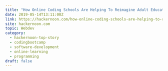 ```yaml
---
title: "How Online Coding Schools Are Helping To Reimagine Adult Education In Tech"
date: 2019-05-14T13:11:00Z
link: https://hackernoon.com/how-online-coding-schools-are-helping-to-reimagine-adult-education-in-tech-dbff12fd521a?source=rss----3a8144eabfe3---4&utm_medium=RSS&utm_source=hune
site: hackernoon.com
topic: Webdev
category:
  - hackernoon-top-story
  - codingbootcamp
  - software-development
  - online-learning
  - programming
draft: false
---
```

